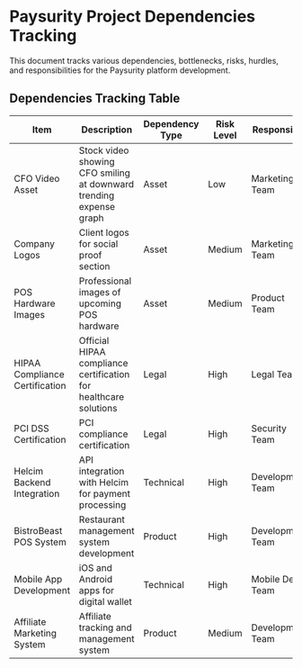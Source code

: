 # Paysurity Project Dependencies Tracking

This document tracks various dependencies, bottlenecks, risks, hurdles, and responsibilities for the Paysurity platform development.

## Dependencies Tracking Table

| Item | Description | Dependency Type | Risk Level | Responsible | Status | Due Date | Notes |
|------|-------------|-----------------|------------|-------------|--------|----------|-------|
| CFO Video Asset | Stock video showing CFO smiling at downward trending expense graph | Asset | Low | Marketing Team | Pending | TBD | For landing page hero section |
| Company Logos | Client logos for social proof section | Asset | Medium | Marketing Team | Pending | TBD | Need 5+ real client logos |
| POS Hardware Images | Professional images of upcoming POS hardware | Asset | Medium | Product Team | Pending | TBD | For POS hardware section |
| HIPAA Compliance Certification | Official HIPAA compliance certification for healthcare solutions | Legal | High | Legal Team | Pending | TBD | Required for healthcare payment solutions |
| PCI DSS Certification | PCI compliance certification | Legal | High | Security Team | Pending | TBD | Required for all payment processing |
| Helcim Backend Integration | API integration with Helcim for payment processing | Technical | High | Development Team | In Progress | TBD | Core payment processing functionality |
| BistroBeast POS System | Restaurant management system development | Product | High | Development Team | In Progress | TBD | Key industry-specific solution |
| Mobile App Development | iOS and Android apps for digital wallet | Technical | High | Mobile Dev Team | In Progress | TBD | Core mobile functionality |
| Affiliate Marketing System | Affiliate tracking and management system | Product | Medium | Development Team | In Progress | TBD | Revenue generation feature |
